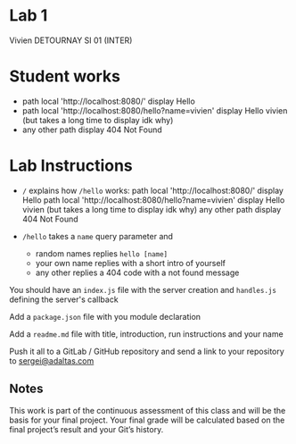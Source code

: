 # Lab 1

Vivien DETOURNAY SI 01 (INTER)

# Student works

- path local 'http://localhost:8080/' display Hello
- path local 'http://localhost:8080/hello?name=vivien' display Hello vivien (but takes a long time to display idk why)
- any other path display 404 Not Found

# Lab Instructions

- `/` explains how `/hello` works:
path local 'http://localhost:8080/' display Hello
path local 'http://localhost:8080/hello?name=vivien' display Hello vivien (but takes a long time to display idk why)
any other path display 404 Not Found

- `/hello` takes a `name` query parameter and
  - random names replies `hello [name]`
  - your own name replies with a short intro of yourself
  - any other replies a 404 code with a not found message

You should have an `index.js` file with the server creation and `handles.js` defining the server's callback

Add a `package.json` file with you module declaration

Add a `readme.md` file with title, introduction, run instructions and your name

Push it all to a GitLab / GitHub repository and send a link to your repository to sergei@adaltas.com

## Notes

This work is part of the continuous assessment of this class and will be the basis for your final
project. Your final grade will be calculated based on the final project’s result and your Git’s history.
